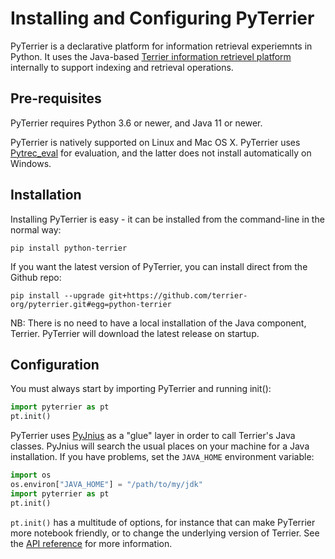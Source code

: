 # Installing and Configuring PyTerrier

PyTerrier is a declarative platform for information retrieval experiemnts in Python. It uses the Java-based [Terrier information retrievel platform](http://terrier.org) internally to support indexing and retrieval operations.

## Pre-requisites

PyTerrier requires Python 3.6 or newer, and Java 11 or newer. 

PyTerrier is natively supported on Linux and Mac OS X. PyTerrier uses [Pytrec_eval](https://github.com/cvangysel/pytrec_eval) for evaluation, and the latter does not install automatically on Windows.

## Installation

Installing PyTerrier is easy - it can be installed from the command-line in the normal way:
```
pip install python-terrier
```

If you want the latest version of PyTerrier, you can install direct from the Github repo:
```
pip install --upgrade git+https://github.com/terrier-org/pyterrier.git#egg=python-terrier
```

NB: There is no need to have a local installation of the Java component, Terrier. PyTerrier will download the latest release on startup.

## Configuration

You must always start by importing PyTerrier and running init():
```python
import pyterrier as pt
pt.init()
```

PyTerrier uses [PyJnius](https://github.com/kivy/pyjnius) as a "glue" layer in order to call Terrier's Java classes. PyJnius will search the usual places on your machine for a Java installation. If you have problems, set the `JAVA_HOME` environment variable:
```python
import os
os.environ["JAVA_HOME"] = "/path/to/my/jdk"
import pyterrier as pt
pt.init()
```

`pt.init()` has a multitude of options, for instance that can make PyTerrier more notebook friendly, or to change the underlying version of Terrier. See the [API reference](https://pyterrier.readthedocs.io/en/latest/modules/core.html#pyterrier.init) for more information.